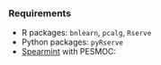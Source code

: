 ### Requirements
- R packages: `bnlearn`, `pcalg`, `Rserve`
- Python packages: `pyRserve`
- [Spearmint](https://github.com/EduardoGarrido90/Spearmint) with PESMOC: 

